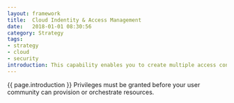 ```yaml
---
layout: framework
title:  Cloud Indentity & Access Management
date:   2018-01-01 08:30:56
category: Strategy
tags:
- strategy
- cloud
- security
introduction: This capability enables you to create multiple access control mechanisms and manage the permissions for each of these within your Cloud Account. 
---
```


{{ page.introduction }}
Privileges must be granted before your user community can provision or orchestrate resources. 